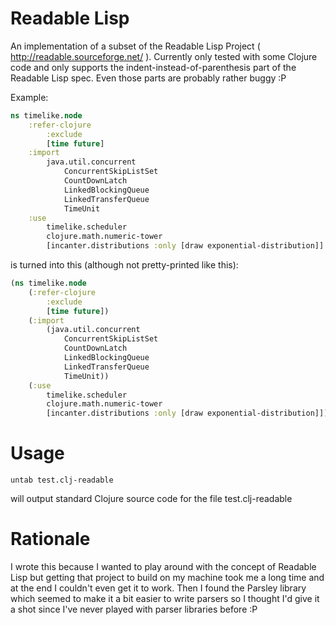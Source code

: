 Readable Lisp
=============

An implementation of a subset of the Readable Lisp Project ( http://readable.sourceforge.net/ ). 
Currently only tested with some Clojure code and only supports the indent-instead-of-parenthesis 
part of the Readable Lisp spec. Even those parts are probably rather buggy :P

Example:

```clojure
ns timelike.node
    :refer-clojure
        :exclude
        [time future]
    :import
        java.util.concurrent
            ConcurrentSkipListSet
            CountDownLatch
            LinkedBlockingQueue
            LinkedTransferQueue
            TimeUnit
    :use
        timelike.scheduler
        clojure.math.numeric-tower
        [incanter.distributions :only [draw exponential-distribution]]
```

is turned into this (although not pretty-printed like this):

```clojure
(ns timelike.node
    (:refer-clojure
        :exclude
        [time future])
    (:import
        (java.util.concurrent
            ConcurrentSkipListSet
            CountDownLatch
            LinkedBlockingQueue
            LinkedTransferQueue
            TimeUnit))
    (:use
        timelike.scheduler
        clojure.math.numeric-tower
        [incanter.distributions :only [draw exponential-distribution]]))
```

Usage
=====

```untab test.clj-readable``` 

will output standard Clojure source code for the file test.clj-readable

Rationale
=========

I wrote this because I wanted to play around with the concept of Readable Lisp but 
getting that project to build on my machine took me a long time and at the end I 
couldn't even get it to work. Then I found the Parsley library which seemed to make
it a bit easier to write parsers so I thought I'd give it a shot since I've never 
played with parser libraries before :P
